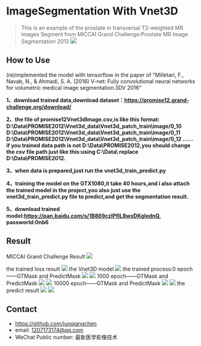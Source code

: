 # ImageSegmentation With Vnet3D
> This is an example of the prostate in transversal T2-weighted MR images Segment from MICCAI Grand Challenge:Prostate MR Image Segmentation 2012
![](promise12_header.png)

## How to Use
(re)implemented the model with tensorflow in the paper of "Milletari, F., Navab, N., & Ahmadi, S. A. (2016) V-net: Fully convolutional neural networks for volumetric medical image segmentation.3DV 2016"

**1、download trained data,download dataset：https://promise12.grand-challenge.org/download/**

**2、the file of promise12Vnet3dImage.csv,is like this format:
  D:\Data\PROMISE2012\Vnet3d_data\Vnet3d_patch_train\image/0_10
  D:\Data\PROMISE2012\Vnet3d_data\Vnet3d_patch_train\image/0_11
  D:\Data\PROMISE2012\Vnet3d_data\Vnet3d_patch_train\image/0_12
  ......
if you trained data path is not D:\Data\PROMISE2012\,you should change the csv file path just like this:using C:\Data\ replace D:\Data\PROMISE2012\.**

**3、when data is prepared,just run the vnet3d_train_predict.py**

**4、training the model on the GTX1080,it take 40 hours,and i also attach the trained model in the project,you also just use the vnet3d_train_predict.py file to predict,and get the segmentation result.**

**5、download trained model:https://pan.baidu.com/s/1B869czIPfIL8wxDKgIednQ, passworld:0nb6**

## Result
MICCAI Grand Challenge Result
![](challegevnet.jpg)

the trained loss result
![](loss.PNG)
the Vnet3D model
![](vnet.PNG)
the trained process:0 epoch——GTMask and PredictMask
![](gt_0_epoch.png)
![](predict_0_epoch.png)
1000 epoch——GTMask and PredictMask
![](gt_1000_epoch.png)
![](predict_1000_epoch.png)
10000 epoch——GTMask and PredictMask
![](gt_10000_epoch.png)
![](predict_10000_epoch.png)
the predict result
![](mask_15_epoch.png)
![](src_15_epoch.png)
## Contact
* https://github.com/junqiangchen
* email: 1207173174@qq.com
* WeChat Public number: 最新医学影像技术
